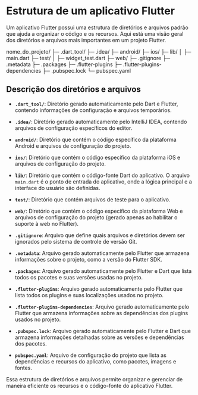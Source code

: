 # Estrutura de um aplicativo Flutter

Um aplicativo Flutter possui uma estrutura de diretórios e arquivos padrão que ajuda a organizar o código e os recursos. Aqui está uma visão geral dos diretórios e arquivos mais importantes em um projeto Flutter.

nome_do_projeto/
├─ .dart_tool/
├─ .idea/
├─ android/
├─ ios/
├─ lib/
│ ├─ main.dart
├─ test/
│ ├─ widget_test.dart
├─ web/
├─ .gitignore
├─ .metadata
├─ .packages
├─ .flutter-plugins
├─ .flutter-plugins-dependencies
├─ .pubspec.lock
└─ pubspec.yaml


## Descrição dos diretórios e arquivos

- **`.dart_tool/`**: Diretório gerado automaticamente pelo Dart e Flutter, contendo informações de configuração e arquivos temporários.

- **`.idea/`**: Diretório gerado automaticamente pelo IntelliJ IDEA, contendo arquivos de configuração específicos do editor.

- **`android/`**: Diretório que contém o código específico da plataforma Android e arquivos de configuração do projeto.

- **`ios/`**: Diretório que contém o código específico da plataforma iOS e arquivos de configuração do projeto.

- **`lib/`**: Diretório que contém o código-fonte Dart do aplicativo. O arquivo `main.dart` é o ponto de entrada do aplicativo, onde a lógica principal e a interface do usuário são definidas.

- **`test/`**: Diretório que contém arquivos de teste para o aplicativo.

- **`web/`**: Diretório que contém o código específico da plataforma Web e arquivos de configuração do projeto (gerado apenas ao habilitar o suporte à web no Flutter).

- **`.gitignore`**: Arquivo que define quais arquivos e diretórios devem ser ignorados pelo sistema de controle de versão Git.

- **`.metadata`**: Arquivo gerado automaticamente pelo Flutter que armazena informações sobre o projeto, como a versão do Flutter SDK.

- **`.packages`**: Arquivo gerado automaticamente pelo Flutter e Dart que lista todos os pacotes e suas versões usadas no projeto.

- **`.flutter-plugins`**: Arquivo gerado automaticamente pelo Flutter que lista todos os plugins e suas localizações usados no projeto.

- **`.flutter-plugins-dependencies`**: Arquivo gerado automaticamente pelo Flutter que armazena informações sobre as dependências dos plugins usados no projeto.

- **`.pubspec.lock`**: Arquivo gerado automaticamente pelo Flutter e Dart que armazena informações detalhadas sobre as versões e dependências dos pacotes.

- **`pubspec.yaml`**: Arquivo de configuração do projeto que lista as dependências e recursos do aplicativo, como pacotes, imagens e fontes.

Essa estrutura de diretórios e arquivos permite organizar e gerenciar de maneira eficiente os recursos e o código-fonte do aplicativo Flutter.

